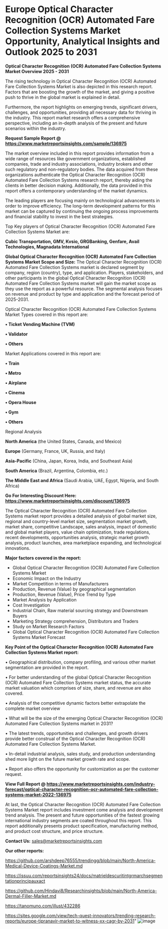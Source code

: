 # Europe Optical Character Recognition (OCR) Automated Fare Collection Systems Market Opportunity, Analytical Insights and Outlook 2025 to 2031

<Strong> Optical Character Recognition (OCR) Automated Fare Collection Systems Market Overview 2025 - 2031</strong>

The rising technology in Optical Character Recognition (OCR) Automated Fare Collection Systems Market is also depicted in this research report. Factors that are boosting the growth of the market, and giving a positive push to thrive in the global market is explained in detail.

Furthermore, the report highlights on emerging trends, significant drivers, challenges, and opportunities, providing all necessary data for thriving in the industry. This report market research offers a comprehensive perspective, including an in-depth analysis of the present and future scenarios within the industry.

<strong>Request Sample Report @ <a href=https://www.marketreportsinsights.com/sample/136975>https://www.marketreportsinsights.com/sample/136975</a></strong>

The market overview included in this report provides information from a wide range of resources like government organizations, established companies, trade and industry associations, industry brokers and other such regulatory and non-regulatory bodies. The data acquired from these organizations authenticate the Optical Character Recognition (OCR) Automated Fare Collection Systems research report, thereby aiding the clients in better decision making. Additionally, the data provided in this report offers a contemporary understanding of the market dynamics.

The leading players are focusing mainly on technological advancements in order to improve efficiency. The long-term development patterns for this market can be captured by continuing the ongoing process improvements and financial stability to invest in the best strategies.

Top Key players of Optical Character Recognition (OCR) Automated Fare Collection Systems Market are:

<strong>Cubic Transportation, GMV, Kvsio, GRGBanking, Genfare, Avail Technologies, Magnadata International</strong>

<strong><b>Global Optical Character Recognition (OCR) Automated Fare Collection Systems Market Scope and Size:</b></strong>
The Optical Character Recognition (OCR) Automated Fare Collection Systems market is declared segment by company, region (country), type, and application. Players, stakeholders, and other participants in the global Optical Character Recognition (OCR) Automated Fare Collection Systems market will gain the market scope as they use the report as a powerful resource. The segmental analysis focuses on revenue and product by type and application and the forecast period of 2025-2031.

Optical Character Recognition (OCR) Automated Fare Collection Systems Market Types covered in this report are:

<strong>• Ticket Vending Machine (TVM)

• Validator

• Others</strong>

Market Applications covered in this report are:

<strong>• Train

• Metro

• Airplane

• Cinema

• Opera House

• Gym

• Others</strong> 

Regional Analysis

<strong>North America</strong> (the United States, Canada, and Mexico)

<strong>Europe</strong> (Germany, France, UK, Russia, and Italy)

<strong>Asia-Pacific</strong> (China, Japan, Korea, India, and Southeast Asia)

<strong>South America</strong> (Brazil, Argentina, Colombia, etc.)

<strong>The Middle East and Africa</strong> (Saudi Arabia, UAE, Egypt, Nigeria, and South Africa)

<strong>Go For Interesting Discount Here: <a href=https://www.marketreportsinsights.com/discount/136975>https://www.marketreportsinsights.com/discount/136975</a></strong>

The Optical Character Recognition (OCR) Automated Fare Collection Systems market report provides a detailed analysis of global market size, regional and country-level market size, segmentation market growth, market share, competitive Landscape, sales analysis, impact of domestic and global market players, value chain optimization, trade regulations, recent developments, opportunities analysis, strategic market growth analysis, product launches, area marketplace expanding, and technological innovations.

<strong><b>Major factors covered in the report:</b></strong>
<ul>
  <li>Global Optical Character Recognition (OCR) Automated Fare Collection Systems Market </li>
  <li>Economic Impact on the Industry</li>
  <li>Market Competition in terms of Manufacturers</li>
  <li>Production, Revenue (Value) by geographical segmentation</li>
  <li>Production, Revenue (Value), Price Trend by Type</li>
  <li>Market Analysis by Application</li>
  <li>Cost Investigation</li>
  <li>Industrial Chain, Raw material sourcing strategy and Downstream Buyers</li>
  <li>Marketing Strategy comprehension, Distributors and Traders</li>
  <li>Study on Market Research Factors</li>
  <li>Global Optical Character Recognition (OCR) Automated Fare Collection Systems Market Forecast</li>
</ul>

<strong><b>Key Point of the Optical Character Recognition (OCR) Automated Fare Collection Systems Market report:</b></strong>

• Geographical distribution, company profiling, and various other market segmentation are provided in the report.

• For better understanding of the global Optical Character Recognition (OCR) Automated Fare Collection Systems market status, the accurate market valuation which comprises of size, share, and revenue are also covered.

• Analysis of the competitive dynamic factors better extrapolate the complete market overview

• What will be the size of the emerging Optical Character Recognition (OCR) Automated Fare Collection Systems market in 2031?

• The latest trends, opportunities and challenges, and growth drivers provide better construal of the Optical Character Recognition (OCR) Automated Fare Collection Systems Market.

• In-detail industrial analysis, sales study, and production understanding shed more light on the future market growth rate and scope.

• Report also offers the opportunity for customization as per the customer request.

<strong><b>View Full Report @ <a href=https://www.marketreportsinsights.com/industry-forecast/optical-character-recognition-ocr-automated-fare-collection-systems-market-2022-136975>https://www.marketreportsinsights.com/industry-forecast/optical-character-recognition-ocr-automated-fare-collection-systems-market-2022-136975</a></b></strong>


At last, the Optical Character Recognition (OCR) Automated Fare Collection Systems Market report includes investment come analysis and development trend analysis. The present and future opportunities of the fastest growing international industry segments are coated throughout this report. This report additionally presents product specification, manufacturing method, and product cost structure, and price structure.

<strong>Contact Us:</strong>
sales@marketreportsinsights.com

<strong>Our other reports:</strong>

<a href=https://github.com/arshdeep76555/trendingg/blob/main/North-America-Medical-Device-Coatings-Market.md>https://github.com/arshdeep76555/trendingg/blob/main/North-America-Medical-Device-Coatings-Market.md</a>

<a href=https://issuu.com/reportsinsights24/docs/matrieldescuritintgrmarchsegmentationprincipauxact>https://issuu.com/reportsinsights24/docs/matrieldescuritintgrmarchsegmentationprincipauxact</a>

<a href=https://github.com/Hindavi8/Researchinsights/blob/main/North-America-Dermal-Filler-Market.md>https://github.com/Hindavi8/Researchinsights/blob/main/North-America-Dermal-Filler-Market.md</a>

<a href=https://tanomuno.com/illust/432286>https://tanomuno.com/illust/432286</a>

<a href=https://sites.google.com/view/tech-quest-innovators/trending-research-reports/europe-tipranavir-market-to-witness-xx-cagr-by-2031>https://sites.google.com/view/tech-quest-innovators/trending-research-reports/europe-tipranavir-market-to-witness-xx-cagr-by-2031</a>"
![image](https://github.com/user-attachments/assets/b6dff208-6c5d-4817-80ea-0a162e31e536)
